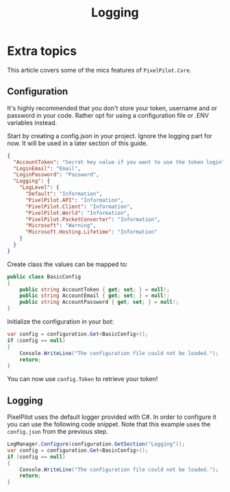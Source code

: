 ﻿---
uid: Guides.GettingStarted.ExtraTopics
title: Logging
---
# Extra topics
This article covers some of the mics features of `PixelPilot.Core`.

## Configuration
It's highly recommended that you don't store your token, username and or password in your code.
Rather opt for using a configuration file or .ENV variables instead.

Start by creating a config.json in your project. Ignore the logging part for now. It will be used in a later section of this guide.

```json
{
  "AccountToken": "Secret key value if you want to use the token login",
  "LoginEmail": "Email",
  "LoginPassword": "Password",
  "Logging": {
    "LogLevel": {
      "Default": "Information",
      "PixelPilot.API": "Information",
      "PixelPilot.Client": "Information",
      "PixelPilot.World": "Information",
      "PixelPilot.PacketConverter": "Information",
      "Microsoft": "Warning",
      "Microsoft.Hosting.Lifetime": "Information"
    }
  }
}
```

Create class the values can be mapped to:
```csharp
public class BasicConfig
{
    public string AccountToken { get; set; } = null!;
    public string AccountEmail { get; set; } = null!;
    public string AccountPassword { get; set; } = null!;
}
```

Initialize the configuration in your bot:
```csharp
var config = configuration.Get<BasicConfig>();
if (config == null)
{
    Console.WriteLine("The configuration file could not be loaded.");
    return;
}
```

You can now use `config.Token` to retrieve your token!

## Logging
PixelPilot uses the default logger provided with C#. In order to configure it you can use the following code snippet.
Note that this example uses the `config.json` from the previous step.

```csharp
LogManager.Configure(configuration.GetSection("Logging"));
var config = configuration.Get<BasicConfig>();
if (config == null)
{
    Console.WriteLine("The configuration file could not be loaded.");
    return;
}
```